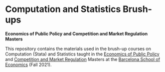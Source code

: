 # Computation and Statistics Brush-ups

**Economics of Public Policy and Competition and Market Regulation Masters**

This repository contains the materials used in the brush-up courses on Computation (Stata) and Statistics taught in the [Economics of Public Policy](https://bse.eu/study/masters-programs/economics-public-policy) and [Competition and Market Regulation](https://bse.eu/study/masters-programs/competition-and-market-regulation) Masters at the [Barcelona School of Economics](https://bse.eu) (Fall 2021).
